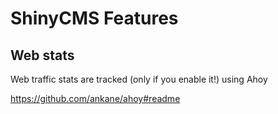 # ShinyCMS Features

## Web stats

Web traffic stats are tracked (only if you enable it!) using Ahoy

https://github.com/ankane/ahoy#readme
